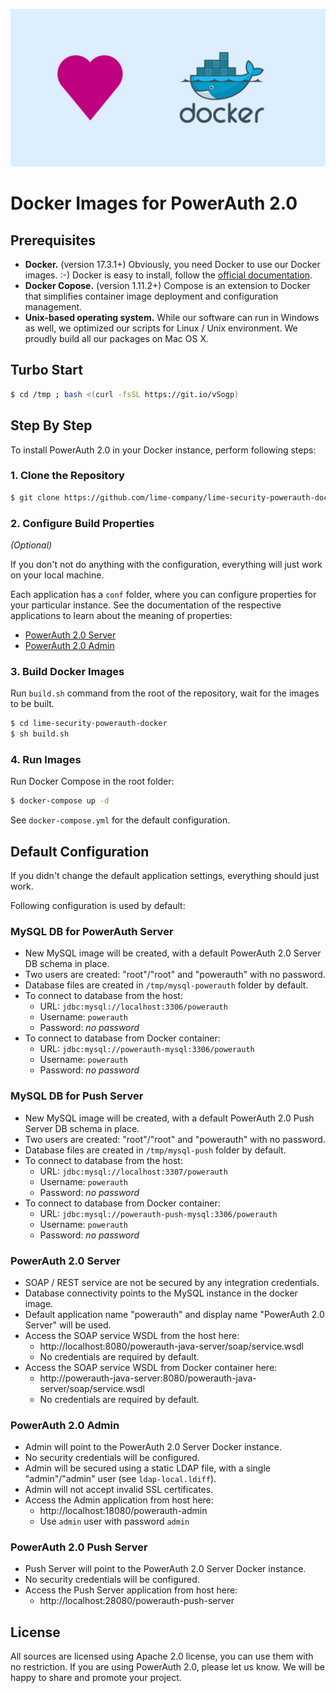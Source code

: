![](./assets/powerauth-docker-blue.png)

# Docker Images for PowerAuth 2.0

## Prerequisites

- **Docker.** (version 17.3.1+) Obviously, you need Docker to use our Docker images. :-) Docker is easy to install, follow the [official documentation](https://docs.docker.com/engine/getstarted/step_one/).
- **Docker Copose.** (version 1.11.2+) Compose is an extension to Docker that simplifies container image deployment and configuration management.
- **Unix-based operating system.** While our software can run in Windows as well, we optimized our scripts for Linux / Unix environment. We proudly build all our packages on Mac OS X.

## Turbo Start

```sh
$ cd /tmp ; bash <(curl -fsSL https://git.io/vSogp)
```

## Step By Step

To install PowerAuth 2.0 in your Docker instance, perform following steps:

### 1. Clone the Repository

```sh
$ git clone https://github.com/lime-company/lime-security-powerauth-docker.git
```

### 2. Configure Build Properties

_(Optional)_

If you don't not do anything with the configuration, everything will just work on your local machine.

Each application has a `conf` folder, where you can configure properties for your particular instance. See the documentation of the respective applications to learn about the meaning of properties:

- [PowerAuth 2.0 Server](https://github.com/lime-company/lime-security-powerauth/wiki/Deploying-PowerAuth-2.0-Server)
- [PowerAuth 2.0 Admin](https://github.com/lime-company/lime-security-powerauth-admin/wiki/Deploying-PowerAuth-2.0-Admin)

### 3. Build Docker Images

Run `build.sh` command from the root of the repository, wait for the images to be built.

```sh
$ cd lime-security-powerauth-docker
$ sh build.sh
```

### 4. Run Images

Run Docker Compose in the root folder:

```sh
$ docker-compose up -d
```

See `docker-compose.yml` for the default configuration.

## Default Configuration

If you didn't change the default application settings, everything should just work.

Following configuration is used by default:

### MySQL DB for PowerAuth Server

- New MySQL image will be created, with a default PowerAuth 2.0 Server DB schema in place.
- Two users are created: "root"/"root" and "powerauth" with no password.
- Database files are created in `/tmp/mysql-powerauth` folder by default.
- To connect to database from the host:
    - URL: `jdbc:mysql://localhost:3306/powerauth`
    - Username: `powerauth`
    - Password: _no password_
- To connect to database from Docker container:
    - URL: `jdbc:mysql://powerauth-mysql:3306/powerauth`
    - Username: `powerauth`
    - Password: _no password_

### MySQL DB for Push Server

- New MySQL image will be created, with a default PowerAuth 2.0 Push Server DB schema in place.
- Two users are created: "root"/"root" and "powerauth" with no password.
- Database files are created in `/tmp/mysql-push` folder by default.
- To connect to database from the host:
    - URL: `jdbc:mysql://localhost:3307/powerauth`
    - Username: `powerauth`
    - Password: _no password_
- To connect to database from Docker container:
    - URL: `jdbc:mysql://powerauth-push-mysql:3306/powerauth`
    - Username: `powerauth`
    - Password: _no password_

### PowerAuth 2.0 Server

- SOAP / REST service are not be secured by any integration credentials.
- Database connectivity points to the MySQL instance in the docker image.
- Default application name "powerauth" and display name "PowerAuth 2.0 Server" will be used.
- Access the SOAP service WSDL from the host here:
    - http://localhost:8080/powerauth-java-server/soap/service.wsdl
    - No credentials are required by default.
- Access the SOAP service WSDL from Docker container here:
    - http://powerauth-java-server:8080/powerauth-java-server/soap/service.wsdl
    - No credentials are required by default.

### PowerAuth 2.0 Admin

- Admin will point to the PowerAuth 2.0 Server Docker instance.
- No security credentials will be configured.
- Admin will be secured using a static LDAP file, with a single "admin"/"admin" user (see `ldap-local.ldiff`).
- Admin will not accept invalid SSL certificates.
- Access the Admin application from host here:
    - http://localhost:18080/powerauth-admin
    - Use `admin` user with password `admin`

### PowerAuth 2.0 Push Server

- Push Server will point to the PowerAuth 2.0 Server Docker instance.
- No security credentials will be configured.
- Access the Push Server application from host here:
    - http://localhost:28080/powerauth-push-server

## License

All sources are licensed using Apache 2.0 license, you can use them with no restriction. If you are using PowerAuth 2.0, please let us know. We will be happy to share and promote your project.
